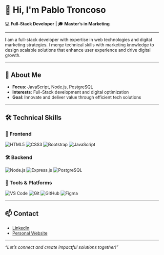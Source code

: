 # 👋 Hi, I'm Pablo Troncoso

💻 **Full-Stack Developer** | 🎓 **Master’s in Marketing**

---

I am a full-stack developer with expertise in web technologies and digital marketing strategies. I merge technical skills with marketing knowledge to design scalable solutions that enhance user experience and drive digital growth.

---

## 🚀 About Me
- **Focus**: JavaScript, Node.js, PostgreSQL
- **Interests**: Full-Stack development and digital optimization
- **Goal**: Innovate and deliver value through efficient tech solutions

---

## 🛠️ Technical Skills

### 🎨 Frontend
![HTML5](https://img.shields.io/badge/HTML5-E34F26?style=for-the-badge&logo=html5&logoColor=white) 
![CSS3](https://img.shields.io/badge/CSS3-1572B6?style=for-the-badge&logo=css3&logoColor=white)
![Bootstrap](https://img.shields.io/badge/Bootstrap-563D7C?style=for-the-badge&logo=bootstrap&logoColor=white)
![JavaScript](https://img.shields.io/badge/JavaScript-F7DF1E?style=for-the-badge&logo=javascript&logoColor=black)

### 🛠️ Backend
![Node.js](https://img.shields.io/badge/Node.js-339933?style=for-the-badge&logo=nodedotjs&logoColor=white)
![Express.js](https://img.shields.io/badge/Express.js-000000?style=for-the-badge&logo=express&logoColor=white)
![PostgreSQL](https://img.shields.io/badge/PostgreSQL-336791?style=for-the-badge&logo=postgresql&logoColor=white)

### 🔧 Tools & Platforms
![VS Code](https://img.shields.io/badge/VS_Code-0078D4?style=for-the-badge&logo=visualstudiocode&logoColor=white)
![Git](https://img.shields.io/badge/Git-F05032?style=for-the-badge&logo=git&logoColor=white)
![GitHub](https://img.shields.io/badge/GitHub-181717?style=for-the-badge&logo=github&logoColor=white)
![Figma](https://img.shields.io/badge/Figma-F24E1E?style=for-the-badge&logo=figma&logoColor=white)

---

## 📫 Contact
- [LinkedIn](https://www.linkedin.com/in/pablotroncoso/)
- [Personal Website](https://www.pablotroncoso.cl)

---

_“Let’s connect and create impactful solutions together!”_
